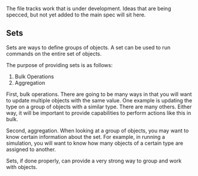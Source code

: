 The file tracks work that is under development. Ideas that are being specced, but not yet added to the main spec will sit here.

## Sets

Sets are ways to define groups of objects. A set can be used to run commands on the entire set of objects.

The purpose of providing sets is as follows:

1. Bulk Operations
2. Aggregation

First, bulk operations. There are going to be many ways in that you will want to update multiple objects with the same value. One example is updating the type on a group of objects with a similar type. There are many others. Either way, it will be important to provide capabilities to perform actions like this in bulk.

Second, aggregation. When looking at a group of objects, you may want to know certain information about the set. For example, in running a simulation, you will want to know how many objects of a certain type are assigned to another.

Sets, if done properly, can provide a very strong way to group and work with objects.

